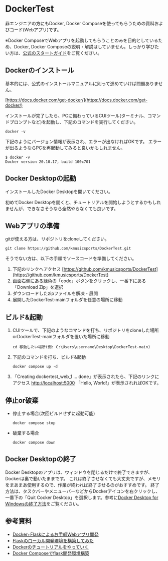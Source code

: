 # DockerTest
非エンジニアの方にもDocker, Docker Composeを使ってもらうための資料およびコード(Webアプリ)です。

※Docker ComposeでWebアプリを起動してもらうことのみを目的としているため、Docker, Docker Composeの説明・解説はしていません。しっかり学びたい方は、[公式のスタートガイド](https://docs.docker.com/get-started/)をご覧ください。

## Dockerのインストール
基本的には、公式のインストールマニュアルに則って進めていけば問題ありません。

[https://docs.docker.com/get-docker/](https://docs.docker.com/get-docker/)

インストールが完了したら、PCに備わっているCUIツール(ターミナル、コマンドプロンプトなど)を起動し、下記のコマンドを実行してください。
```
docker -v
```
下記のようにバージョン情報が表示され、エラーが出なければOKです。
エラーが出るようならPCを再起動してみると良いかもしれません。
```
$ docker -v
Docker version 20.10.17, build 100c701
```

## Docker Desktopの起動
インストールしたDocker Desktopを開いてください。

初めてDocker Desktopを開くと、チュートリアルを開始しようとするかもしれませんが、できなさそうなら全然やらなくても良いです。

## Webアプリの準備
gitが使える方は、リポジトリをcloneしてください。
```
git clone https://github.com/kmusicsports/DockerTest.git
```
そうでない方は、以下の手順でソースコードを準備してください。
1. 下記のリンクへアクセス
    [https://github.com/kmusicsports/DockerTest](https://github.com/kmusicsports/DockerTest)
2. 画面右側にある緑色の「code」ボタンをクリックし、一番下にある「Download Zip」を選択
3. ダウンロードしたzipファイルを解凍・展開
4. 展開したDockerTest-mainフォルダを任意の場所に移動

## ビルド&起動
1. CUIツールで、下記のようなコマンドを打ち、リポジトリをcloneした場所orDockerTest-mainフォルダを置いた場所に移動
    ```
    cd 移動したい場所(例: C:\Users\username\Desktop\DockerTest-main)
    ```
2. 下記のコマンドを打ち、ビルド&起動
    ```
    docker compose up -d
    ```
3. 「Creating dockertest_web_1 ... done」が表示されたら、下記のリンクにアクセス
    [http://localhost:5000](http://localhost:5000/)
    「Hello, World!」が表示されればOKです。

## 停止or破棄
- 停止する場合(次回ビルドせずに起動可能)
    ```
    docker compose stop
    ```
- 破棄する場合
    ```
    docker compose down
    ```

## Docker Desktopの終了
Docker Desktopのアプリは、ウィンドウを閉じるだけで終了できますが、Dockerは裏で動いたままです。
これは終了させなくても大丈夫ですが、メモリをまあまあ使用するので、作業が終われば終了させるのがおすすめです。
終了方法は、タスクバーやメニューバーなどからDockerアイコンを右クリックし、一番下の「Quit Cocker Desktop」を選択します。参考に[Docker Desktop for Windowsの終了方法](https://e-penguiner.com/change-location-of-docker-on-windows/#1-docker-desktop-for-windows%E3%81%AE%E5%81%9C%E6%AD%A2)をご覧ください。

## 参考資料
- [Docker+Flaskによるお手軽Webアプリ開発](https://qiita.com/phorizon20/items/57277fab1fd7aa994502)
- [Flaskのローカル開発環境を構築してみた](https://dev.classmethod.jp/articles/flask-local-develop/)
- [Dockerのチュートリアルをやっていく](https://zenn.dev/taichifukumoto/scraps/bfbdb56f7e5852)
- [Docker Composeでflask開発環境構築](https://amateur-engineer-blog.com/flask-docker-compose/)
